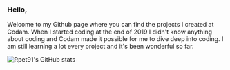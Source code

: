 ### Hello,

Welcome to my Github page where you can find the projects I created at Codam. When I started coding at the end of 2019 I didn't know anything about coding and Codam made it possible for me to dive deep into coding. I am still learning a lot every project and it's been wonderful so far.

![Rpet91's GitHub stats](https://github-readme-stats.vercel.app/api/top-langs?username=rpet91&theme=vision-friendly-dark&show_icons=true)

<!--
**rpet91/rpet91** is a ✨ _special_ ✨ repository because its `README.md` (this file) appears on your GitHub profile.

Here are some ideas to get you started:

- 🔭 I’m currently working on ...
- 🌱 I’m currently learning ...
- 👯 I’m looking to collaborate on ...
- 🤔 I’m looking for help with ...
- 💬 Ask me about ...
- 📫 How to reach me: ...
- 😄 Pronouns: ...
- ⚡ Fun fact: ...
-->
